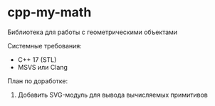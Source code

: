 # cpp-my-math
Библиотека для работы с геометрическими объектами

Системные требования:
- C++ 17 (STL)
- MSVS или Clang

План по доработке:
1. Добавить SVG-модуль для вывода вычисляемых примитивов

